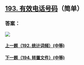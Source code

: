 ## [193. 有效电话号码](https://leetcode-cn.com/problems/valid-phone-numbers/)（简单）





### 答案：



![](https://img-blog.csdnimg.cn/20200807155236311.png)

#### [上一题（192. 统计词频）(中等)](https://github.com/sdwwld/leetCode/blob/master/src/main/java/com/wld/java/leetcode/leetCode0192.md)

#### [下一题（194. 转置文件）(中等)](https://github.com/sdwwld/leetCode/blob/master/src/main/java/com/wld/java/leetcode/leetCode0194.md)